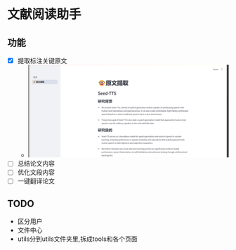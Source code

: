 # 文献阅读助手
## 功能
- [x] 提取标注关键原文
  - ![原文提取.png](images/%E5%8E%9F%E6%96%87%E6%8F%90%E5%8F%96.png)
- [ ] 总结论文内容
- [ ] 优化文段内容
- [ ] 一键翻译论文

## TODO
- 区分用户
- 文件中心
- utils分到utils文件夹里,拆成tools和各个页面